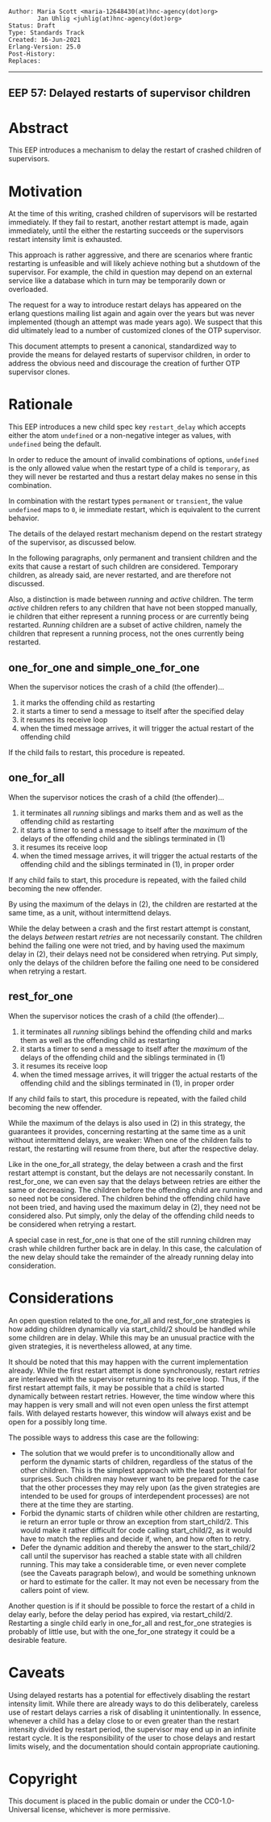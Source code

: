     Author: Maria Scott <maria-12648430(at)hnc-agency(dot)org>
            Jan Uhlig <juhlig(at)hnc-agency(dot)org>
    Status: Draft
    Type: Standards Track
    Created: 16-Jun-2021
    Erlang-Version: 25.0
    Post-History:
    Replaces:
****
EEP 57: Delayed restarts of supervisor children
----



Abstract
========

This EEP introduces a mechanism to delay the restart of crashed children of
supervisors.



Motivation
==========

At the time of this writing, crashed children of supervisors will be
restarted immediately. If they fail to restart, another restart
attempt is made, again immediately, until the either the restarting
succeeds or the supervisors restart intensity limit is exhausted.

This approach is rather aggressive, and there are scenarios where
frantic restarting is unfeasible and will likely achieve nothing but
a shutdown of the supervisor.
For example, the child in question may depend on an external service
like a database which in turn may be temporarily down or overloaded.

The request for a way to introduce restart delays has appeared on
the erlang questions mailing list again and again over the years
but was never implemented (though an attempt was made years ago).
We suspect that this did ultimately lead to a number of customized
clones of the OTP supervisor.

This document attempts to present a canonical, standardized way to
provide the means for delayed restarts of supervisor children, in order
to address the obvious need and discourage the creation of further
OTP supervisor clones.



Rationale
=========

This EEP introduces a new child spec key `restart_delay` which accepts
either the atom `undefined` or a non-negative integer as values, with
`undefined` being the default.

In order to reduce the amount of invalid combinations of options, `undefined`
is the only allowed value when the restart type of a child is `temporary`, as
they will never be restarted and thus a restart delay makes no sense in this
combination.

In combination with the restart types `permanent` or `transient`, the value
`undefined` maps to `0`, ie immediate restart, which is equivalent to the
current behavior.

The details of the delayed restart mechanism depend on the restart strategy of
the supervisor, as discussed below.

In the following paragraphs, only permanent and transient children and the exits
that cause a restart of such children are considered. Temporary children, as already
said, are never restarted, and are therefore not discussed.

Also, a distinction is made between _running_ and _active_ children. The term
_active_ children refers to any children that have not been stopped manually, ie
children that either represent a running process or are currently being restarted.
_Running_ children are a subset of active children, namely the children that
represent a running process, not the ones currently being restarted.



one_for_one and simple_one_for_one
----------------------------------

When the supervisor notices the crash of a child (the offender)...

1. it marks the offending child as restarting
2. it starts a timer to send a message to itself after the specified delay
3. it resumes its receive loop
4. when the timed message arrives, it will trigger the actual restart of
   the offending child

If the child fails to restart, this procedure is repeated.



one_for_all
-----------

When the supervisor notices the crash of a child (the offender)...

1. it terminates all _running_ siblings and marks them and as well as the offending
   child as restarting
2. it starts a timer to send a message to itself after the _maximum_ of the delays
   of the offending child and the siblings terminated in (1)
3. it resumes its receive loop
4. when the timed message arrives, it will trigger the actual restarts of the
   offending child and the siblings terminated in (1), in proper order

If any child fails to start, this procedure is repeated, with the failed
child becoming the new offender.

By using the maximum of the delays in (2), the children are restarted at the same time,
as a unit, without intermittend delays.

While the delay between a crash and the first restart attempt is constant, the delays
_between_ restart _retries_ are not necessarily constant. The children behind the failing one
were not tried, and by having used the maximum delay in (2), their delays need not be
considered when retrying. Put simply, only the delays of the children before the failing
one need to be considered when retrying a restart.



rest_for_one
------------

When the supervisor notices the crash of a child (the offender)...

1. it terminates all _running_ siblings behind the offending child and marks
   them as well as the offending child as restarting
2. it starts a timer to send a message to itself after the _maximum_ of the delays
   of the offending child and the siblings terminated in (1)
3. it resumes its receive loop
4. when the timed message arrives, it will trigger the actual restarts of the
   offending child and the siblings terminated in (1), in proper order

If any child fails to start, this procedure is repeated, with the failed
child becoming the new offender.

While the maximum of the delays is also used in (2) in this strategy, the
guarantees it provides, concerning restarting at the same time as a unit
without intermittend delays, are weaker: When one of the children fails to
restart, the restarting will resume from there, but after the respective delay.

Like in the one_for_all strategy, the delay between a crash and the first
restart attempt is constant, but the delays are not necessarily constant. In
rest_for_one, we can even say that the delays between retries are either the
same or decreasing. The children before the offending child are running and so
need not be considered. The children behind the offending child have not been
tried, and having used the maximum delay in (2), they need not be considered also.
Put simply, only the delay of the offending child needs to be considered when
retrying a restart.

A special case in rest_for_one is that one of the still running children may
crash while children further back are in delay. In this case, the calculation of
the new delay should take the remainder of the already running delay into consideration.



Considerations
==============

An open question related to the one_for_all and rest_for_one strategies is how adding
children dynamically via start_child/2 should be handled while some children are in delay.
While this may be an unusual practice with the given strategies, it is nevertheless allowed,
at any time.

It should be noted that this may happen with the current implementation already. While the
first restart attempt is done synchronously, restart _retries_ are interleaved with the
supervisor returning to its receive loop. Thus, if the first restart attempt fails, it may
be possible that a child is started dynamically between restart retries. However, the time
window where this may happen is very small and will not even open unless the first attempt
fails. With delayed restarts however, this window will always exist and be open for a
possibly long time.

The possible ways to address this case are the following:

* The solution that we would prefer is to unconditionally allow and perform the dynamic
  starts of children, regardless of the status of the other children. This is the simplest
  approach with the least potential for surprises. Such children may however want to be prepared
  for the case that the other processes they may rely upon (as the given strategies are
  intended to be used for groups of interdependent processes) are not there at the time they
  are starting.
* Forbid the dynamic starts of children while other children are restarting, ie return
  an error tuple or throw an exception from start_child/2. This would make it rather difficult
  for code calling start_child/2, as it would have to match the replies and decide if,
  when, and how often to retry.
* Defer the dynamic addition and thereby the answer to the start_child/2 call until the supervisor
  has reached a stable state with all children running. This may take a considerable time,
  or even never complete (see the Caveats paragraph below), and would be something unknown
  or hard to estimate for the caller. It may not even be necessary from the callers point of view.

Another question is if it should be possible to force the restart of a child in delay early,
before the delay period has expired, via restart_child/2. Restarting a single child early
in one_for_all and rest_for_one strategies is probably of little use, but with the
one_for_one strategy it could be a desirable feature.



Caveats
=======

Using delayed restarts has a potential for effectively disabling the restart intensity
limit. While there are already ways to do this deliberately, careless use of restart delays
carries a risk of disabling it unintentionally. In essence, whenever a child has a delay
close to or even greater than the restart intensity divided by restart period, the supervisor
may end up in an infinite restart cycle. It is the responsibility of the user to chose
delays and restart limits wisely, and the documentation should contain appropriate cautioning.



Copyright
=========

This document is placed in the public domain or under the CC0-1.0-Universal
license, whichever is more permissive.



[EmacsVar]: <> "Local Variables:"
[EmacsVar]: <> "mode: indented-text"
[EmacsVar]: <> "indent-tabs-mode: nil"
[EmacsVar]: <> "sentence-end-double-space: t"
[EmacsVar]: <> "fill-column: 70"
[EmacsVar]: <> "coding: utf-8"
[EmacsVar]: <> "End:"
[VimVar]: <> " vim: set fileencoding=utf-8 expandtab shiftwidth=4 softtabstop=4: "


